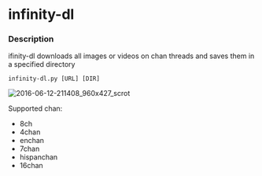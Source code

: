 # infinity-dl
### Description
ifinity-dl downloads all images or videos on chan threads and saves them in a specified directory
```
infinity-dl.py [URL] [DIR]
```
![2016-06-12-211408_960x427_scrot](https://cloud.githubusercontent.com/assets/7110233/15993202/eb3114a2-30e6-11e6-9fd7-a29c7762813a.png)

Supported chan:

* 8ch
* 4chan
* enchan
* 7chan
* hispanchan
* 16chan

